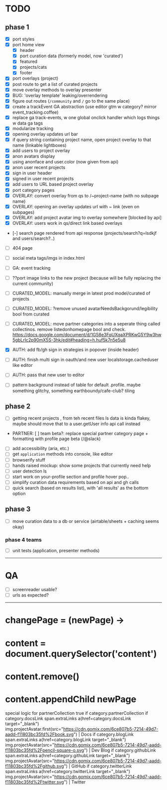# TODO

## phase 1

- [x] port styles
- [x] port home view
  - [x] header
  - [x] port curation data (formerly model, now 'curated')
  - [x] featured
  - [x] projects/cats
  - [x] footer
- [x] port overlays (project)
- [x] post route to get a list of curated projects
- [x] move overlay methods to overlay presenter
- [x] BUG: 'overlay template' leaking/overrendering
- [x] figure out routes (`/community` and `/` go to the same place)
- [x] create a trackEvent GA abstraction (use editor gtm w category? mirror event_tracking.coffee)
- [x] replace ga track-events, w one global onclick handler which logs things w data ga tags 
- [x] modularize tracking
- [x] opening overlay updates url bar
- [x] if query string containing project name, open project overlay to that name (linkable lightboxes)
- [x] add users to project overlay 
- [x] anon avatars display
- [x] using anonface and user.color (now given from api)
- [x] anon user recent projects
- [x] sign in user header
- [x] signed in user recent projects
- [x] add users to URL based project overlay
- [x] port category pages
- [x] OVERLAY: convert overlay from qs to /~project-name (with no subpage name)
- [x] OVERLAY: opening an overlay updates url with ~ link (even on subpages)
- [x] OVERLAY: add project avatar img to overlay somewhere [blocked by api]
- [x] OVERLAY: users work in qs/direct link based overlays

- [-] search page rendered from api response (projects/search?q=lsdkjf and users/search?..)

- [ ] 404 page
- [ ] social meta tags/imgs in index.html

- [ ] GA: event tracking 

- [ ] ??port image links to the new project (because will be fully replacing the current community)

- [ ] CURATED_MODEL: manually merge in latest prod model/curated of projects
- [ ] CURATED_MODEL: ?remove unused avatarNeedsBackgorund/legibility bool from curated
- [ ] CURATED_MODEL: move partner categories into a seperate thing called collectinos. remove listedonhomepage bool and check. https://docs.google.com/document/d/1G58e3FqUXqaXPRKwG5Y9w3hw5gbLrIc2p90mX5S-3hk/edit#heading=h.huf5k7n5e5u8

- [x] AUTH: add fb/gh sign in strategies in popover (inside header)
- [ ] AUTH: finish multi sign in oauth/and new user localstorage.cacheduser like editor
- [ ] AUTH: pass that new user to editor

- [ ] pattern background instead of table for default .profile. maybe something glitchy, something earthboundy/cafe-club? tiling


## phase 2

- [ ] getting recent projects , from teh recent files ls data is kinda flakey, maybe should move that to a user.getUser info api call instead

- PARTNER: [ ] team beta?: replace special partner category page + formatting with profile page beta (/@slack)

- [ ] add accessibility (aria, etc.)
- [ ] get `application` methods into console, like editor
- [ ] browserify stuff
- [ ] hands raised mockup: show some projects that currently need help
- [ ] user detection ls
- [ ] start work on your-profile section and profile hover pop..
- [ ] simplify curation data requirements based on api and gh calls
- [ ] quick search (based on results list), with 'all results' as the bottom option

## phase 3

- [ ] move curation data to a db or service (airtable/sheets + caching seems okay)

### phase 4 teams

- [ ] unit tests (application, presenter methods)

---------------------

# QA

- [ ] screenreader usable?
- [ ] urls as expected?

----------------


# changePage = (newPage) ->
#   content = document.querySelector('content')
#   content.remove()
#   content.appendChild newPage


special logic for partnerCollection true
            if category.partnerCollection
              if category.docsLink
                span.extraLinks
                  a(href=category.docsLink target="_blank")
                    img.projectAvatar.first(src="https://cdn.gomix.com/6ce807b5-7214-49d7-aadd-f11803bc35fd%2Fbook.svg")
                    | Docs
              if category.blogLink
                span.extraLinks
                  a(href=category.blogLink target="_blank")
                    img.projectAvatar(src="https://cdn.gomix.com/6ce807b5-7214-49d7-aadd-f11803bc35fd%2Fpencil-square-o.svg")
                    | Dev Blog
              if category.githubLink
                span.extraLinks
                  a(href=category.githubLink target="_blank")
                    img.projectAvatar(src="https://cdn.gomix.com/6ce807b5-7214-49d7-aadd-f11803bc35fd%2Fgithub.svg")
                    | GitHub
              if category.twitterLink
                span.extraLinks
                  a(href=category.twitterLink target="_blank")
                    img.projectAvatar(src="https://cdn.gomix.com/6ce807b5-7214-49d7-aadd-f11803bc35fd%2Ftwitter.svg")
                    | Twitter  
